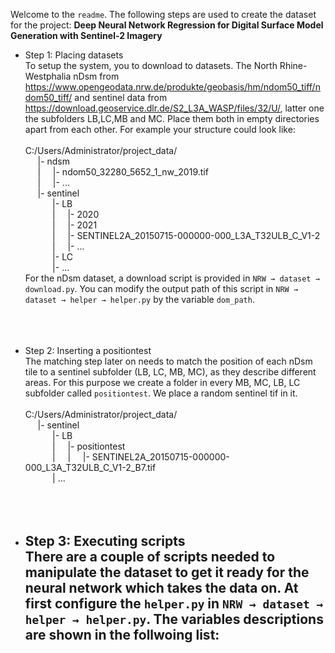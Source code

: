 Welcome to the `readme`. The following steps are used to create the dataset for the project: **Deep Neural Network Regression for Digital Surface Model Generation with Sentinel-2 Imagery**

- Step 1: Placing datasets\
To setup the system, you to download to datasets. The North Rhine-Westphalia 
  nDsm from https://www.opengeodata.nrw.de/produkte/geobasis/hm/ndom50_tiff/ndom50_tiff/ 
  and sentinel data from https://download.geoservice.dlr.de/S2_L3A_WASP/files/32/U/, latter one
  the subfolders LB,LC,MB and MC. Place them both in empty directories apart from each other. For example
  your structure could look like:
  \
  \
  C:/Users/Administrator/project_data/\
  &nbsp;&nbsp;&nbsp;&nbsp;&nbsp;|- ndsm\
  &nbsp;&nbsp;&nbsp;&nbsp;&nbsp;|&nbsp;&nbsp;&nbsp;&nbsp;&nbsp;|- ndom50_32280_5652_1_nw_2019.tif\
  &nbsp;&nbsp;&nbsp;&nbsp;&nbsp;|&nbsp;&nbsp;&nbsp;&nbsp;&nbsp;|- ...\
  &nbsp;&nbsp;&nbsp;&nbsp;&nbsp;|- sentinel\
  &nbsp;&nbsp;&nbsp;&nbsp;&nbsp;&nbsp;&nbsp;&nbsp;&nbsp;&nbsp;&nbsp;|- LB\
  &nbsp;&nbsp;&nbsp;&nbsp;&nbsp;&nbsp;&nbsp;&nbsp;&nbsp;&nbsp;&nbsp;|&nbsp;&nbsp;&nbsp;&nbsp;&nbsp;|- 2020\
  &nbsp;&nbsp;&nbsp;&nbsp;&nbsp;&nbsp;&nbsp;&nbsp;&nbsp;&nbsp;&nbsp;|&nbsp;&nbsp;&nbsp;&nbsp;&nbsp;|- 2021\
  &nbsp;&nbsp;&nbsp;&nbsp;&nbsp;&nbsp;&nbsp;&nbsp;&nbsp;&nbsp;&nbsp;|&nbsp;&nbsp;&nbsp;&nbsp;&nbsp;|- SENTINEL2A_20150715-000000-000_L3A_T32ULB_C_V1-2\
  &nbsp;&nbsp;&nbsp;&nbsp;&nbsp;&nbsp;&nbsp;&nbsp;&nbsp;&nbsp;&nbsp;|&nbsp;&nbsp;&nbsp;&nbsp;&nbsp;|- ...\
  &nbsp;&nbsp;&nbsp;&nbsp;&nbsp;&nbsp;&nbsp;&nbsp;&nbsp;&nbsp;&nbsp;|- LC\
  &nbsp;&nbsp;&nbsp;&nbsp;&nbsp;&nbsp;&nbsp;&nbsp;&nbsp;&nbsp;&nbsp;|- ...
  \
  For the nDsm dataset, a download script is provided in `NRW → dataset → download.py`. You can modify the output path of this script in `NRW → dataset → helper → helper.py` by the variable `dom_path`. 
  \
  \
  \
  &nbsp;
- Step 2: Inserting a positiontest\
The matching step later on needs to match the position of each nDsm tile to a sentinel
  subfolder (LB, LC, MB, MC), as they describe different areas. For this purpose we create a folder
  in every MB, MC, LB, LC subfolder called `positiontest`. We place a random sentinel tif in it.
  \
  \
  C:/Users/Administrator/project_data/\
  &nbsp;&nbsp;&nbsp;&nbsp;&nbsp;|- sentinel\
  &nbsp;&nbsp;&nbsp;&nbsp;&nbsp;&nbsp;&nbsp;&nbsp;&nbsp;&nbsp;&nbsp;|- LB\
  &nbsp;&nbsp;&nbsp;&nbsp;&nbsp;&nbsp;&nbsp;&nbsp;&nbsp;&nbsp;&nbsp;|&nbsp;&nbsp;&nbsp;&nbsp;&nbsp;|- positiontest\
  &nbsp;&nbsp;&nbsp;&nbsp;&nbsp;&nbsp;&nbsp;&nbsp;&nbsp;&nbsp;&nbsp;|&nbsp;&nbsp;&nbsp;&nbsp;&nbsp;|&nbsp;&nbsp;&nbsp;&nbsp;&nbsp;|- SENTINEL2A_20150715-000000-000_L3A_T32ULB_C_V1-2_B7.tif\
  &nbsp;&nbsp;&nbsp;&nbsp;&nbsp;&nbsp;&nbsp;&nbsp;&nbsp;&nbsp;&nbsp;| ...
  \
  \
  \
  &nbsp;
  
- Step 3: Executing scripts\
There are a couple of scripts needed to manipulate the dataset to get it ready
  for the neural network which takes the data on. At first configure the `helper.py` in 
  `NRW → dataset → helper → helper.py`. The variables descriptions are shown in the follwoing list:
  - 

